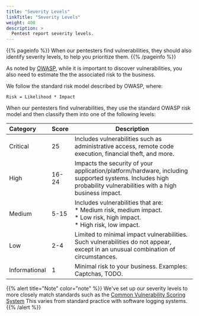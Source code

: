 ```yaml
---
title: "Severity Levels"
linkTitle: "Severity Levels"
weight: 400
description: >
  Pentest report severity levels.
---
```


{{% pageinfo %}}
When our pentesters find vulnerabilities, they should also identify severity
levels, to help you prioritize them.
{{% /pageinfo %}}

As noted by [OWASP](https://owasp.org/www-community/OWASP_Risk_Rating_Methodology), 
while it is important to discover vulnerabilities, you also need to estimate the
the associated risk to the business.

We follow the standard risk model described by OWASP, where:

```
Risk = Likelihood * Impact
```

When our pentesters find vulnerabilities, they use the standard OWASP risk model
and then classify them into one of the following levels:

| Category      | Score | Description                                                                                                                                                     |
|:-------------|:------|---------------------------------------------------------------------------------------------------------------------------------------------------------------|
| Critical      | 25    | Includes vulnerabilities such as administrative access, remote code execution, financial theft, and more.                                                                 |
| High          | 16-24 | Impacts the security of your application/platform/hardware, including supported systems. Includes high probability vulnerabilities with a high business impact. |
| Medium        | 5-15  | Includes vulnerabilities that are: <br>  * Medium risk, medium impact. <br>  * Low risk, high impact. <br>  * High risk, low impact. <br>                          |
| Low           | 2-4   | Limited to minimal impact vulnerabilities. Such vulnerabilities do not appear, except in an unusual combination of circumstances.                                                                       |
| Informational | 1     | Minimal risk to your business. Examples: Captchas, TODO.                                                                                                     |

{{% alert title="Note" color="note" %}}
We've set up our severity levels to more closely match standards such as the
[Common Vulnerability Scoring System](https://www.first.org/cvss/specification-document#Qualitative-Severity-Rating-Scale)
This varies from standard practice with software logging systems.
{{% /alert %}}

